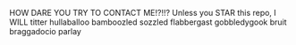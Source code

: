 HOW DARE YOU TRY TO CONTACT ME!?!!? Unless you STAR this repo, I WILL titter hullaballoo bamboozled sozzled flabbergast gobbledygook bruit braggadocio parlay
